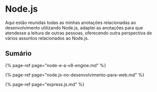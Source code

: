 # Node.js

Aqui estão reunidas todas as minhas anotações relacionadas ao desenvolvimento utilizando Node.js, adaptei as anotações para que atendesse a leitura de outras pessoas, oferecendo outra perspectiva de vários assuntos relacionados ao Node.js.

## Sumário

{% page-ref page="node-e-a-v8-engine.md" %}

{% page-ref page="node.js-no-desenvolvimento-para-web.md" %}

{% page-ref page="express.js.md" %}

